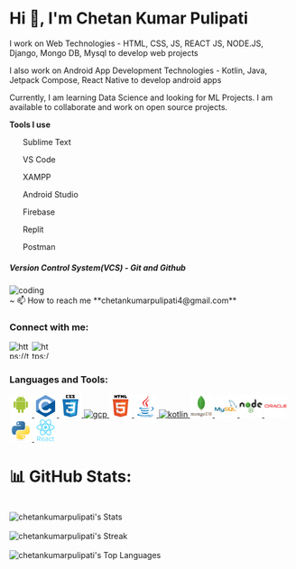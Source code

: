 <h1 align="left">Hi 👋, I'm Chetan Kumar Pulipati</h1>
<p>I work on Web Technologies - HTML, CSS, JS, REACT JS, NODE.JS, Django, Mongo DB, Mysql to develop web projects</p>
<p>I also work on Android App Development Technologies - Kotlin, Java, Jetpack Compose, React Native to develop android apps</p>
<p>Currently, I am learning Data Science and looking for ML Projects. I am available to collaborate and work on open source projects.</p>
<p><b>Tools I use</b></p>
<p>
  <ul>Sublime Text</ul>
  <ul>VS Code</ul>
  <ul>XAMPP</ul>
  <ul>Android Studio</ul>
  <ul>Firebase</ul>
  <ul>Replit</ul>
  <ul>Postman</ul>  
  <h5>Version Control System(VCS) - Git and Github</h5>
</p>
<img id="theme" alt="coding" width="400" src="https://cdn.dribbble.com/users/1708816/screenshots/15637256/media/f9826f0af8a49462f048262a8502035b.gif">
<div align="left">  
~  📫 How to reach me **chetankumarpulipati4@gmail.com**
</div>
<h3 align="left">Connect with me:</h3>
<p align="left">
<a href="https://twitter.com/chetank77580589" target="blank"><img align="left" src="https://raw.githubusercontent.com/rahuldkjain/github-profile-readme-generator/master/src/images/icons/Social/twitter.svg" alt="https://twitter.com/chetank77580589" height="30" width="40" /></a>
<!-- <a href="https://www.instagram.com/chetan_kumar_p_04/" target="blank"><img align="left" src="https://raw.githubusercontent.com/rahuldkjain/github-profile-readme-generator/master/src/images/icons/Social/instagram.svg" alt="https://www.instagram.com/chetan_kumar_p_04/" height="30" width="40" /></a> -->
<a href="https://www.linkedin.com/in/chetan-kumar-b4388926b/" target="blank"><img align="left" src="https://cdn1.iconfinder.com/data/icons/logotypes/32/circle-linkedin-512.png" alt="https://www.instagram.com/chetan_kumar_p_04/" height="30" width="30" /></a>
</p>
<br></br>
<h3 align="left">Languages and Tools:</h3>

<p align="left"> <a href="https://developer.android.com" target="_blank" rel="noreferrer"> <img src="https://raw.githubusercontent.com/devicons/devicon/master/icons/android/android-original-wordmark.svg" alt="android" width="40" height="40"/> </a> <a href="https://www.cprogramming.com/" target="_blank" rel="noreferrer"> <img src="https://raw.githubusercontent.com/devicons/devicon/master/icons/c/c-original.svg" alt="c" width="40" height="40"/> </a> <a href="https://www.w3schools.com/css/" target="_blank" rel="noreferrer"> <img src="https://raw.githubusercontent.com/devicons/devicon/master/icons/css3/css3-original-wordmark.svg" alt="css3" width="40" height="40"/> </a> <a href="https://cloud.google.com" target="_blank" rel="noreferrer"> <img src="https://www.vectorlogo.zone/logos/google_cloud/google_cloud-icon.svg" alt="gcp" width="40" height="40"/> </a> <a href="https://www.w3.org/html/" target="_blank" rel="noreferrer"> <img src="https://raw.githubusercontent.com/devicons/devicon/master/icons/html5/html5-original-wordmark.svg" alt="html5" width="40" height="40"/> </a> <a href="https://www.java.com" target="_blank" rel="noreferrer"> <img src="https://raw.githubusercontent.com/devicons/devicon/master/icons/java/java-original.svg" alt="java" width="40" height="40"/> </a> <a href="https://kotlinlang.org" target="_blank" rel="noreferrer"> <img src="https://www.vectorlogo.zone/logos/kotlinlang/kotlinlang-icon.svg" alt="kotlin" width="40" height="40"/> </a> <a href="https://www.mongodb.com/" target="_blank" rel="noreferrer"> <img src="https://raw.githubusercontent.com/devicons/devicon/master/icons/mongodb/mongodb-original-wordmark.svg" alt="mongodb" width="40" height="40"/> </a> <a href="https://www.mysql.com/" target="_blank" rel="noreferrer"> <img src="https://raw.githubusercontent.com/devicons/devicon/master/icons/mysql/mysql-original-wordmark.svg" alt="mysql" width="40" height="40"/> </a> <a href="https://nodejs.org" target="_blank" rel="noreferrer"> <img src="https://raw.githubusercontent.com/devicons/devicon/master/icons/nodejs/nodejs-original-wordmark.svg" alt="nodejs" width="40" height="40"/> </a> <a href="https://www.oracle.com/" target="_blank" rel="noreferrer"> <img src="https://raw.githubusercontent.com/devicons/devicon/master/icons/oracle/oracle-original.svg" alt="oracle" width="40" height="40"/> </a> <a href="https://www.python.org" target="_blank" rel="noreferrer"> <img src="https://raw.githubusercontent.com/devicons/devicon/master/icons/python/python-original.svg" alt="python" width="40" height="40"/> </a> <a href="https://reactjs.org/" target="_blank" rel="noreferrer"> <img src="https://raw.githubusercontent.com/devicons/devicon/master/icons/react/react-original-wordmark.svg" alt="react" width="40" height="40"/> </a> </p>

# 📊 GitHub Stats:
<br>![chetankumarpulipati's Stats](https://github-readme-stats.vercel.app/api?username=chetankumarpulipati&theme=vue-dark&show_icons=true&hide_border=true&count_private=true)</br>
<br>![chetankumarpulipati's Streak](https://github-readme-streak-stats.herokuapp.com/?user=chetankumarpulipati&theme=vue-dark&hide_border=true)</br>
<br>![chetankumarpulipati's Top Languages](https://github-readme-stats.vercel.app/api/top-langs/?username=chetankumarpulipati&theme=vue-dark&show_icons=true&hide_border=true&layout=compact)</br>


